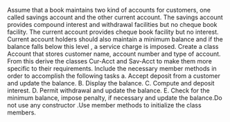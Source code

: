 Assume that a book maintains two kind of accounts for customers, one called savings account and the other current account. The savings account provides compound interest and withdrawal facilities but no cheque book facility. The current account provides cheque book facility but no interest. Current account holders should also maintain a minimum balance and if the balance falls below this level , a service charge is imposed.                                                                                          Create a class Account that stores customer name, account number and type of 
account. From this derive the classes Cur-Acct and Sav-Acct to make them more specific to their requirements. Include the necessary member methods in order to accomplish the following tasks                                                                                	a. Accept deposit from a customer and update the balance.                                                                                                   	B. Display the balance.                                                                                                                                                                               	C. Compute and deposit interest.                                                                                                                                                  	 D. Permit withdrawal and update the balance.                                                                                                                     	 E. Check for the minimum balance, impose penalty, if necessary and update the balance.Do not use any constructor .Use member methods to initialize the class members.